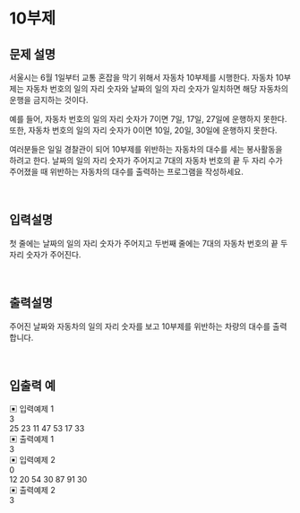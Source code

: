 # 10부제

## 문제 설명
서울시는 6월 1일부터 교통 혼잡을 막기 위해서 자동차 10부제를 시행한다. 자동차 10부제는 자동차 번호의 일의 자리 숫자와 날짜의 일의 자리 숫자가 일치하면 해당 자동차의 운행을 금지하는 것이다. <br>

예를 들어, 자동차 번호의 일의 자리 숫자가 7이면 7일, 17일, 27일에 운행하지 못한다. 또한, 자동차 번호의 일의 자리 숫자가 0이면 10일, 20일, 30일에 운행하지 못한다. <br>

여러분들은 일일 경찰관이 되어 10부제를 위반하는 자동차의 대수를 세는 봉사활동을 하려고 한다. 날짜의 일의 자리 숫자가 주어지고 7대의 자동차 번호의 끝 두 자리 수가 주어졌을 때 위반하는 자동차의 대수를 출력하는 프로그램을 작성하세요.

<br>

## 입력설명
첫 줄에는 날짜의 일의 자리 숫자가 주어지고 두번째 줄에는 7대의 자동차 번호의 끝 두자리 숫자가 주어진다.

<br>

## 출력설명
주어진 날짜와 자동차의 일의 자리 숫자를 보고 10부제를 위반하는 차량의 대수를 출력합니다.

<br>

## 입출력 예
▣ 입력예제 1 <br>
3 <br>
25 23 11 47 53 17 33 <br>
▣ 출력예제 1 <br>
3 <br>
▣ 입력예제 2 <br>
0 <br>
12 20 54 30 87 91 30 <br>
▣ 출력예제 2 <br>
3 <br>